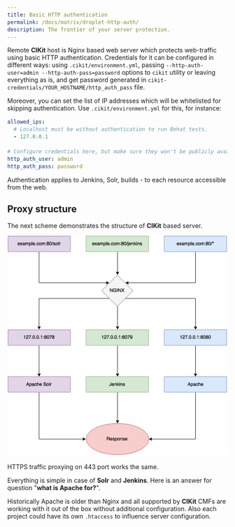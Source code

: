 ```yaml
---
title: Basic HTTP authentication
permalink: /docs/matrix/droplet-http-auth/
description: The frontier of your server protection.
---
```


Remote **CIKit** host is Nginx based web server which protects web-traffic using basic HTTP authentication. Credentials for it can be configured in different ways: using `.cikit/environment.yml`, passing `--http-auth-user=admin --http-auth-pass=password` options to `cikit` utility or leaving everything as is, and get password generated in `cikit-credentials/YOUR_HOSTNAME/http_auth_pass` file.

Moreover, you can set the list of IP addresses which will be whitelisted for skipping authentication. Use `.cikit/environment.yml` for this, for instance:

```yml
allowed_ips:
  # Localhost must be without authentication to run Behat tests.
  - 127.0.0.1

# Configure credentials here, but make sure they won't be publicly available.
http_auth_user: admin
http_auth_pass: password
```

Authentication applies to Jenkins, Solr, builds - to each resource accessible from the web.

## Proxy structure

The next scheme demonstrates the structure of **CIKit** based server.

![Proxy structure](images/proxy-structure.png)

HTTPS traffic proxying on 443 port works the same.

Everything is simple in case of **Solr** and **Jenkins**. Here is an answer for question "**what is Apache for?**".

Historically Apache is older than Nginx and all supported by **CIKit** CMFs are working with it out of the box without additional configuration. Also each project could have its own `.htaccess` to influence server configuration.
